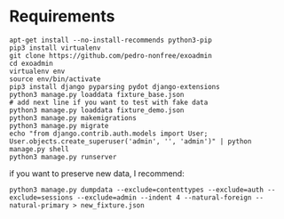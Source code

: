 # Requirements

```
apt-get install --no-install-recommends python3-pip
pip3 install virtualenv
git clone https://github.com/pedro-nonfree/exoadmin
cd exoadmin
virtualenv env
source env/bin/activate
pip3 install django pyparsing pydot django-extensions
python3 manage.py loaddata fixture_base.json
# add next line if you want to test with fake data
python3 manage.py loaddata fixture_demo.json
python3 manage.py makemigrations
python3 manage.py migrate
echo "from django.contrib.auth.models import User; User.objects.create_superuser('admin', '', 'admin')" | python manage.py shell
python3 manage.py runserver
```

if you want to preserve new data, I recommend:

`python3 manage.py dumpdata --exclude=contenttypes --exclude=auth --exclude=sessions --exclude=admin --indent 4 --natural-foreign --natural-primary > new_fixture.json`
